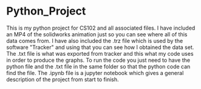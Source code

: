 # Python_Project
This is my python project for CS102 and all associated files. I have included an MP4 of the solidworks animation just so you can see where all of this data comes from. I have also included the .trz file which is used by the software "Tracker" and using that you can see how I obtained the data set. The .txt file is what was exported from tracker and this what my code uses in order to produce the graphs. To run the code you just need to have the python file and the .txt file in the same folder so that the python code can find the file. The .ipynb file is a jupyter notebook which gives a general description of the project from start to finish.
